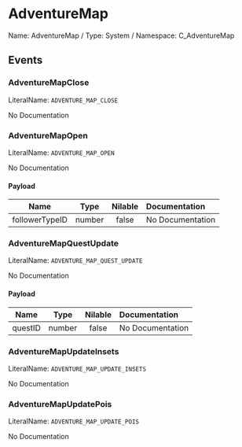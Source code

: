 # AdventureMap

Name: AdventureMap / Type: System / Namespace: C_AdventureMap

## Events

### AdventureMapClose
LiteralName: `ADVENTURE_MAP_CLOSE`

No Documentation

### AdventureMapOpen
LiteralName: `ADVENTURE_MAP_OPEN`

No Documentation

#### Payload
|Name|Type|Nilable|Documentation|
|:---:|:---:|:---:|:---|
|followerTypeID|number|false|No Documentation|
### AdventureMapQuestUpdate
LiteralName: `ADVENTURE_MAP_QUEST_UPDATE`

No Documentation

#### Payload
|Name|Type|Nilable|Documentation|
|:---:|:---:|:---:|:---|
|questID|number|false|No Documentation|
### AdventureMapUpdateInsets
LiteralName: `ADVENTURE_MAP_UPDATE_INSETS`

No Documentation

### AdventureMapUpdatePois
LiteralName: `ADVENTURE_MAP_UPDATE_POIS`

No Documentation
